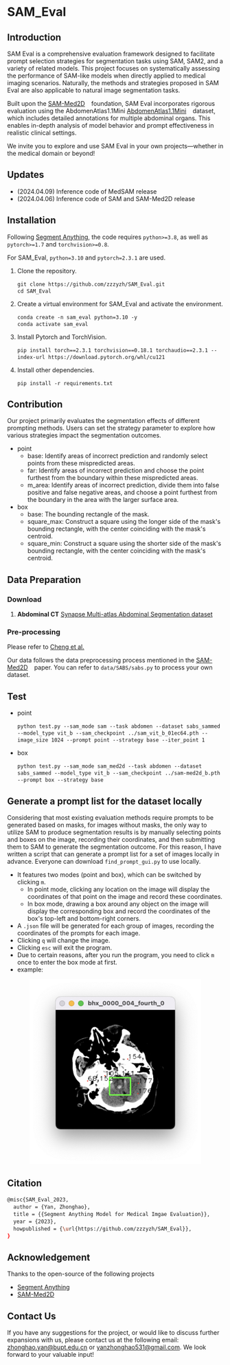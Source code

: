 # SAM_Eval

## Introduction
SAM Eval is a comprehensive evaluation framework designed to facilitate prompt selection strategies for segmentation tasks using SAM, SAM2, and a variety of related models. This project focuses on systematically assessing the performance of SAM-like models when directly applied to medical imaging scenarios. Naturally, the methods and strategies proposed in SAM Eval are also applicable to natural image segmentation tasks.

Built upon the [SAM-Med2D](https://github.com/OpenGVLab/SAM-Med2D) &#8194; foundation, SAM Eval incorporates rigorous evaluation using the AbdomenAtlas1.1Mini [AbdomenAtlas1.1Mini](https://huggingface.co/datasets/AbdomenAtlas/_AbdomenAtlas1.1Mini) &#8194; dataset, which includes detailed annotations for multiple abdominal organs. This enables in-depth analysis of model behavior and prompt effectiveness in realistic clinical settings.

We invite you to explore and use SAM Eval in your own projects—whether in the medical domain or beyond!

## Updates
- (2024.04.09) Inference code of MedSAM release
- (2024.04.06) Inference code of SAM and SAM-Med2D release

## Installation
Following [Segment Anything](https://github.com/facebookresearch/segment-anything), the code requires `python>=3.8`, as well as `pytorch>=1.7` and `torchvision>=0.8`. 

For SAM_Eval, `python=3.10` and `pytorch=2.3.1` are used.

1. Clone the repository.
      ```
      git clone https://github.com/zzzyzh/SAM_Eval.git
      cd SAM_Eval
      ```
2. Create a virtual environment for SAM_Eval and activate the environment.
    ```
    conda create -n sam_eval python=3.10 -y
    conda activate sam_eval
    ```
3. Install Pytorch and TorchVision. 
    ```
    pip install torch==2.3.1 torchvision==0.18.1 torchaudio==2.3.1 --index-url https://download.pytorch.org/whl/cu121
    ```
4. Install other dependencies.
    ```
    pip install -r requirements.txt
    ```

## Contribution
Our project primarily evaluates the segmentation effects of different prompting methods. Users can set the strategy parameter to explore how various strategies impact the segmentation outcomes.

- point
    - base: Identify areas of incorrect prediction and randomly select points from these mispredicted areas.
    - far: Identify areas of incorrect prediction and choose the point furthest from the boundary within these mispredicted areas.
    - m_area: Identify areas of incorrect prediction, divide them into false positive and false negative areas, and choose a point furthest from the boundary in the area with the larger surface area.
- box
    - base: The bounding rectangle of the mask.
    - square_max: Construct a square using the longer side of the mask's bounding rectangle, with the center coinciding with the mask's centroid.
    - square_min: Construct a square using the shorter side of the mask's bounding rectangle, with the center coinciding with the mask's centroid.

## Data Preparation

### Download
1. **Abdominal CT**  [Synapse Multi-atlas Abdominal Segmentation dataset](https://www.synapse.org/#!Synapse:syn3193805/wiki/217789)

### Pre-processing
Please refer to [Cheng et al.](https://arxiv.org/abs/2308.16184)

Our data follows the data preprocessing process mentioned in the [SAM-Med2D](https://github.com/OpenGVLab/SAM-Med2D) &#8194; paper. You can refer to `data/SABS/sabs.py` to process your own dataset.

## Test
- point
    ```
    python test.py --sam_mode sam --task abdomen --dataset sabs_sammed --model_type vit_b --sam_checkpoint ../sam_vit_b_01ec64.pth --image_size 1024 --prompt point --strategy base --iter_point 1
    ```
- box
    ```
    python test.py --sam_mode sam_med2d --task abdomen --dataset sabs_sammed --model_type vit_b --sam_checkpoint ../sam-med2d_b.pth --prompt box --strategy base
    ```

## Generate a prompt list for the dataset locally
Considering that most existing evaluation methods require prompts to be generated based on masks, for images without masks, the only way to utilize SAM to produce segmentation results is by manually selecting points and boxes on the image, recording their coordinates, and then submitting them to SAM to generate the segmentation outcome. For this reason, I have written a script that can generate a prompt list for a set of images locally in advance. Everyone can download `find_prompt_gui.py` to use locally.
- It features two modes (point and box), which can be switched by clicking `m`.
    - In point mode, clicking any location on the image will display the coordinates of that point on the image and record these coordinates.
    - In box mode, drawing a box around any object on the image will display the corresponding box and record the coordinates of the box's top-left and bottom-right corners.
- A `.json` file will be generated for each group of images, recording the coordinates of the prompts for each image.
- Clicking `q` will change the image.
- Clicking `esc` will exit the program.
- Due to certain reasons, after you run the program, you need to click `m` once to enter the box mode at first.
- example:
<p align="center"><img width="400" alt="image" src="./pic/find_prompt_example.png"></p> 

## Citation
```bash
@misc{SAM_Eval_2023,
  author = {Yan, Zhonghao},
  title = {{Segment Anything Model for Medical Imgae Evaluation}},
  year = {2023},
  howpublished = {\url{https://github.com/zzzyzh/SAM_Eval}},
}
```

## Acknowledgement
Thanks to the open-source of the following projects
- [Segment Anything](https://github.com/facebookresearch/segment-anything) &#8194; 
- [SAM-Med2D](https://github.com/OpenGVLab/SAM-Med2D) &#8194;

## Contact Us
If you have any suggestions for the project, or would like to discuss further expansions with us, please contact us at the following email: zhonghao.yan@bupt.edu.cn or yanzhonghao531@gmail.com. We look forward to your valuable input!